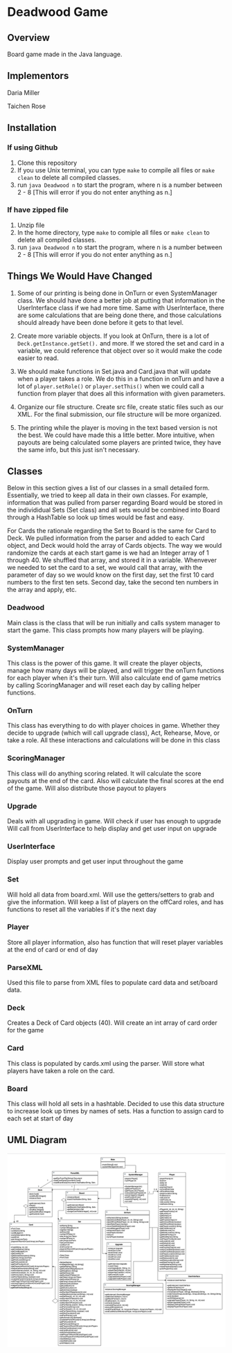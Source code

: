 # Deadwood Game

## Overview

Board game made in the Java language.

## Implementors

Daria Miller

Taichen Rose

## Installation

### If using Github
1. Clone this repository
2. If you use Unix terminal, you can type ```make``` to compile all files or ```make clean``` to delete all compiled classes.
3. run ```java Deadwood n``` to start the program, where n is a number between 2 - 8 [This will error if you do not enter anything as n.]

### If have zipped file
1. Unzip file
2. In the home directory, type ```make``` to comiple all files or ```make clean``` to delete all compiled classes.
3. run ```java Deadwood n``` to start the program, where n is a number between 2 - 8 [This will error if you do not enter anything as n.]

## Things We Would Have Changed

1. Some of our printing is being done in OnTurn or even SystemManager class. We should have done a better job at putting that information in the UserInterface class if we had more time. Same with UserInterface, there are some calculations that are being done there, and those calculations should already have been done before it gets to that level.

2. Create more variable objects. If you look at OnTurn, there is a lot of ```Deck.getInstance.getSet().``` and more. If we stored the set and card in a variable, we could reference that object over so it would make the code easier to read.

3. We should make functions in Set.java and Card.java that will update when a player takes a role. We do this in a function in onTurn and have a lot of ```player.setRole()``` or ```player.setThis()``` when we could call a function from player that does all this information with given parameters.

4. Organize our file structure. Create src file, create static files such as our XML. For the final submission, our file structure will be more organized.

5. The printing while the player is moving in the text based version is not the best. We could have made this a little better. More intuitive, when payouts are being calculated some players are printed twice, they have the same info, but this just isn't necessary.

## Classes

Below in this section gives a list of our classes in a small detailed form. Essentially, we tried to keep all data in their own classes. For example, information that was pulled from parser regarding Board would be stored in the individidual Sets (Set class) and all sets would be combined into Board through a HashTable so look up times would be fast and easy.

For Cards the rationale regarding the Set to Board is the same for Card to Deck. We pulled information from the parser and added to each Card object, and Deck would hold the array of Cards objects. The way we would randomize the cards at each start game is we had an Integer array of 1 through 40. We shuffled that array, and stored it in a variable. Whenvever we needed to set the card to a set, we would call that array, with the parameter of day so we would know on the first day, set the first 10 card numbers to the first ten sets. Second day, take the second ten numbers in the array and apply, etc.

### Deadwood

Main class is the class that will be run initially and calls system manager to start the game. This class prompts how many players will be playing.

### SystemManager 

This class is the power of this game. It will create the player objects, manage how many days will be played, and will trigger the onTurn functions for each player when it's their turn. Will also calculate end of game metrics by calling ScoringManager and will reset each day by calling helper functions.

### OnTurn

This class has everything to do with player choices in game. Whether they decide to upgrade (which will call upgrade class), Act, Rehearse, Move, or take a role. All these interactions and calculations will be done in this class

### ScoringManager

This class will do anything scoring related. It will calculate the score payouts at the end of the card. Also will calculate the final scores at the end of the game. Will also distribute those payout to players

### Upgrade

Deals with all upgrading in game. Will check if user has enough to upgrade Will call from UserInterface to help display and get user input on upgrade

### UserInterface

Display user prompts and get user input throughout the game

### Set

Will hold all data from board.xml. Will use the getters/setters to grab and give the information. Will keep a list of players on the offCard roles, and has functions to reset all the variables if it's the next day

### Player

Store all player information, also has function that will reset player variables at the end of card or end of day

### ParseXML

Used this file to parse from XML files to populate card data and set/board data.

### Deck

Creates a Deck of Card objects (40). Will create an int array of card order for the game

### Card

This class is populated by cards.xml using the parser. Will store what players have taken a role on the card. 

### Board

This class will hold all sets in a hashtable. Decided to use this data structure to increase look up times by names of sets. Has a function to assign card to each set at start of day

## UML Diagram

![UML Diagram](./img/UML.png)

